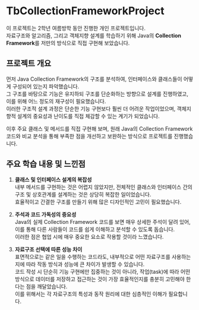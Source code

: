 # TbCollectionFrameworkProject

이 프로젝트는 2학년 여름방학 동안 진행한 개인 프로젝트입니다.  
자료구조와 알고리즘, 그리고 객체지향 설계를 학습하기 위해 Java의 **Collection Framework**를 저만의 방식으로 직접 구현해 보았습니다.

## 프로젝트 개요

먼저 Java Collection Framework의 구조를 분석하여, 인터페이스와 클래스들이 어떻게 구성되어 있는지 파악했습니다.  
그 구조를 바탕으로 기능은 유지하되 구조를 단순화하는 방향으로 설계를 진행하였고, 이를 위해 어느 정도의 재구성이 필요했습니다.  
이러한 구조적 설계 과정은 단순한 기능 구현보다 훨씬 더 어려운 작업이었으며, 객체지향적 설계의 중요성과 난이도를 직접 체감할 수 있는 계기가 되었습니다.  

이후 주요 클래스 및 메서드를 직접 구현해 보며, 원래 Java의 Collection Framework 코드와 비교 분석을 통해 부족한 점을 개선하고 보완하는 방식으로 프로젝트를 진행했습니다.

## 주요 학습 내용 및 느낀점

1. **클래스 및 인터페이스 설계의 복잡성**  
   내부 메서드를 구현하는 것은 어렵지 않았지만, 전체적인 클래스와 인터페이스 간의 구조 및 상호관계를 설계하는 것은 상당히 복잡한 일이었습니다.  
   효율적이고 간결한 구조를 만들기 위해 많은 디자인적인 고민이 필요했습니다.

2. **주석과 코드 가독성의 중요성**  
   Java의 실제 Collection Framework 코드를 보면 매우 상세한 주석이 달려 있어,  
   이를 통해 다른 사람들이 코드를 쉽게 이해하고 분석할 수 있도록 돕습니다.  
   이러한 점은 협업 시에 매우 중요한 요소로 작용할 것이라 느꼈습니다.

3. **자료구조 선택에 따른 성능 차이**  
   표면적으로는 같은 일을 수행하는 코드라도, 내부적으로 어떤 자료구조를 사용하는지에 따라 작동 방식과 성능에 큰 차이가 발생할 수 있습니다.  
   코드 작성 시 단순히 기능 구현에만 집중하는 것이 아니라, 작업(task)에 따라 어떤 방식으로 데이터를 저장하고 접근하는 것이 가장 효율적인지를 충분히 고민해야 한다는 점을 깨달았습니다.  
   이를 위해서는 각 자료구조의 특성과 동작 원리에 대한 심층적인 이해가 필요합니다.
